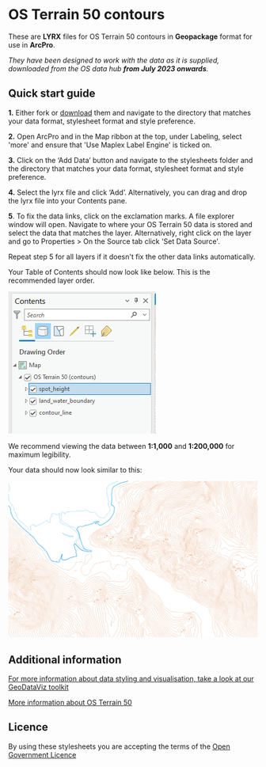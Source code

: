 ﻿# OS Terrain 50 contours

These are **LYRX** files for OS Terrain 50 contours in **Geopackage** format for use in **ArcPro**.

*They have been designed to work with the data as it is supplied, downloaded from the OS data hub **from July 2023 onwards**.*

## Quick start guide

**1.**  Either fork or [download](https://github.com/OrdnanceSurvey/OS-Terrain-50-stylesheets/archive/master.zip) them and navigate to the directory that matches your data format, stylesheet format and style preference.

**2.**  Open ArcPro and in the Map ribbon at the top, under Labeling, select 'more' and ensure that 'Use Maplex Label Engine' is ticked on.

**3.**  Click on the ‘Add Data’ button and navigate to the stylesheets folder and the directory that matches your data format, stylesheet format and style preference.

**4.**  Select the lyrx file and click ‘Add’. Alternatively, you can drag and drop the lyrx file into your Contents pane.

**5**. To fix the data links, click on the exclamation marks. A file explorer window will open. Navigate to where your OS Terrain 50 data is stored and select the data that matches the layer. Alternatively, right click on the layer and go to Properties > On the Source tab click 'Set Data Source'.

Repeat step 5 for all layers if it doesn't fix the other data links automatically.

Your Table of Contents should now look like below. This is the recommended layer order.

  ![Screenshot](https://github.com/OrdnanceSurvey/OS-Terrain-50-stylesheets/blob/dc02a2d97c113924bb88027f6f741bbba877127d/Geopackage%20stylesheets%20(post%20July%202023)/ESRI%20ArcPro%20stylesheets%20(LYRX)/images/ArcPro_LayerOrder_Terrain50.PNG "Recommended layer order for OS Terrain 50 contours")

We recommend viewing the data between **1:1,000** and **1:200,000** for maximum legibility.

Your data should now look similar to this: 

  ![Screenshot](https://github.com/OrdnanceSurvey/OS-Terrain-50-stylesheets/blob/1ad72998a754d7f9724f93d5fcd0a679941df5c1/Geopackage%20stylesheets%20(post%20July%202023)/ESRI%20ArcPro%20stylesheets%20(LYRX)/images/ArcPro_Terrain50_screenshot.PNG "Screenshot of OS Terrain 50 contours")

## Additional information

[For more information about data styling and visualisation, take a look at our GeoDataViz toolkit](https://github.com/OrdnanceSurvey/GeoDataViz-Toolkit)

[More information about OS Terrain 50](http://www.ordnancesurvey.co.uk/business-and-government/products/terrain-50.html)

## Licence

By using these stylesheets you are accepting the terms of the [Open Government Licence](http://www.nationalarchives.gov.uk/doc/open-government-licence/version/3/)
